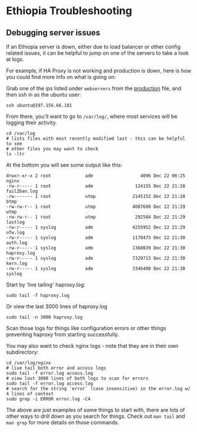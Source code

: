 # Ethiopia Troubleshooting

## Debugging server issues

If an Ethiopia server is down, either due to load balancer or other config related issues, it can be helpful to jump on one of the servers to take a look at logs.

For example, if HA Proxy is not working and production is down, here is how you could find more info on what is going on:


Grab one of the ips listed under `webservers` from the [production](/standalone/hosts/ethiopia/production) file, and then ssh in as the ubuntu user:

```
ssh ubuntu@197.156.66.181
```

From there, you'll want to go to `/var/log/`, where most services will be logging their activity. 

```
cd /var/log
# lists files with most recently modified last - this can be helpful to see
# other files you may want to check
ls -ltr
```

At the bottom you will see some output like this:

```
drwxr-xr-x 2 root             adm                  4096 Dec 22 06:25 nginx
-rw-r----- 1 root             adm                124155 Dec 22 21:28 fail2ban.log
-rw------- 1 root             utmp              2145152 Dec 22 21:28 btmp
-rw-rw-r-- 1 root             utmp              4087680 Dec 22 21:29 wtmp
-rw-rw-r-- 1 root             utmp               292584 Dec 22 21:29 lastlog
-rw-r----- 1 syslog           adm               4255952 Dec 22 21:29 ufw.log
-rw-r----- 1 syslog           adm               1178475 Dec 22 21:30 auth.log
-rw-r----- 1 syslog           adm               1368039 Dec 22 21:30 haproxy.log
-rw-r----- 1 syslog           adm               7329713 Dec 22 21:30 kern.log
-rw-r----- 1 syslog           adm               3346400 Dec 22 21:30 syslog
```

Start by 'live tailing' haproxy.log:

```
sudo tail -f haproxy.log
```

Or view the last 3000 lines of haproxy.log

```
sudo tail -n 3000 haproxy.log
```

Scan those logs for things like configuration errors or other things preventing haproxy from starting successfully.

You may also want to check nginx logs - note that they are in their own subdirectory:

```
cd /var/log/nginx
# live tail both error and access logs
sudo tail -f error.log access.log
# view last 3000 lines of both logs to scan for errors
sudo tail -f error.log access.log
# search for the string `error` (case insensitive) in the error.log w/ 4 lines of context
sudo grep -i ERROR error.log -C4
```

The above are just examples of some things to start with, there are lots of other ways to drill down as you search for things.  Check out `man tail` and `man grep` for more details on those commands.



